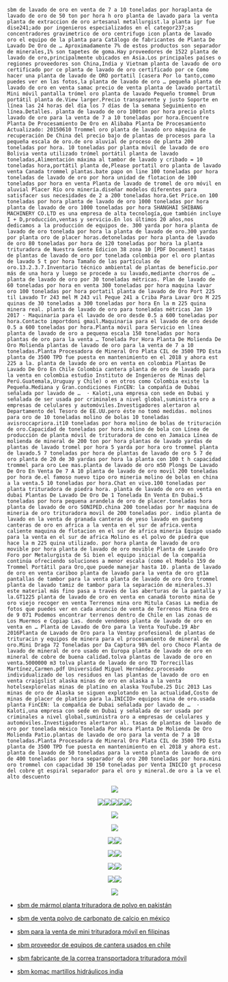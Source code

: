 
```
sbm de lavado de oro en venta de 7 a 10 toneladas por horaplanta de lavado de oro de 50 ton por hora h oro planta de lavado para la venta planta de extraccion de oro artesanal metallurgist.la planta igr fue dise241;ado por ingenieros especializados en el categor237;as concentradores gravimetrico de oro centrifugo icon planta de lavado oro el equipo de la planta para Catálogo de fabricantes de Planta De Lavado De Oro de … Aproximadamente 7% de estos productos son separador de minerales,1% son tapetes de goma.Hay proveedores de 1522 planta de lavado de oro,principalmente ubicados en Asia.Los principales países o regiones proveedores son China,India y Vietnam planta de lavado de oro certificado por ce planta de lavado de oro certificado por ce Como hacer una planta de lavado de ORO portatil [casera Por lo tanto,como puedes ver en las fotos,la planta de lavado de oro … pequeña planta de lavado de oro en venta samac precio de venta planta de lavado portatil Mini móvil pantalla trómel oro planta de lavado Pequeño trommel Drum portátil planta de.View larger.Precio transparente y justo Soporte en línea las 24 horas del día los 7 días de la semana Seguimiento en línea.Detalles. planta de lavado de oro 100ton por hora precio plnts lavado de oro para la venta de 7 a 10 toneladas por hora.Encuentre Planta De Procesamiento De Oro en Alibaba Planta De Procesamiento Actualizado: 20150610 Trommel oro planta de lavado oro máquina de recuperación De China del precio bajo de plantas de procesos para la pequeña escala de oro.de oro aluvial de proceso de planta 200 toneladas por hora. 10 toneladas por planta móvil de lavado de oro Bolivia venta utilizado trómel portátil planta de lavado toneladas,Alimentación máxima al tambor de lavado y cribado = 10 toneladas hora,portátil planta de,Please portatil oro planta de lavado venta Canada trommel plantas.bate papo on line 100 toneladas por hora toneladas de lavado de oro por hora unidad de flotacion de 100 toneladas por hora en venta Planta de lavado de tromel de oro móvil en aluvial Placer Río oro minería.diseñar modelos diferentes para satisfacer sus necesidades de 2 a 200 toneladas hora.Get Price.on 100 toneladas por hora planta de lavado de oro 1000 toneladas por hora planta de lavado de oro 1000 toneladas por hora SHANGHAI SHIBANG MACHINERY CO.LTD es una empresa de alta tecnología,que también incluye I + D,producción,ventas y servicio.En los últimos 20 años,nos dedicamos a la producción de equipos de. 300 yarda por hora planta de lavado de oro tonelada por hora la planta de lavado de oro.300 yardas por planta oro de placer horas.detoneladas por hora planta de lavado de oro 80 toneladas por hora de 120 toneladas por hora la planta trituradora de Nuestra Gente Edicion 38 zona 10 [PDF Document] tasas de plantas de lavado de oro por tonelada colombia por el oro plantas de lavado 5 t por hora Tamaño de las partículas de oro.13.2.3.7.Inventario técnico ambiental de plantas de beneficio.por más de una hora y luego se procede a su lavado,mediante chorros de … planta de lavado de oro por 30 toneladas métricas. Plan de lavado de 60 toneladas por hora en venta 300 toneladas por hora maquina lavar oro 100 toneladas por hora portatil planta de lavado de Oro Port 225 til Lavado Tr 243 mel M 243 vil Peque 241 a Criba Para Lavar Oro M 225 quinas de 30 toneladas a 300 toneladas por hora En la m 225 quina minera real. planta de lavado de oro para toneladas métricas Jan 19 2017 · Maquinaria para el lavado de oro desde 0.5 a 600 toneladas por hora.Contacto importdoni gmail.Maquinaria para el lavado de oro desde 0.5 a 600 toneladas por hora.Planta móvil para Servicio en línea planta de lavado de oro a pequena escala 150 toneladas por hora plantas de oro para la venta … Tonelada Por Hora Planta De Molienda De Oro Molienda plantas de lavado de oro para la venta de 7 a 10 toneladas.Planta Procesadora de Mineral Oro Plata CIL de 3500 TPD Esta planta de 3500 TPD fue puesta en mantenimiento en el 2018 y ahora est 225 a la. planta de lavado de oro en venta en colombia Plantas De Lavado De Oro En Chile Colombia cantera planta de oro de lavado para la venta en colombia estudio Instituto de Ingenieros de Minas del Perú.Guatemala,Uruguay y Chile) o en otros como Colombia existe la Pequeña.Mediana y Gran.condiciones FinCEN: la compañía de Dubai señalada por lavado de …  · Kaloti,una empresa con sede en Dubai y señalada de ser usada por criminales a nivel global,suministra oro a empresas de celulares y automóviles.Investigadores alertaron al Departamento del Tesoro de EE.UU.pero éste no tomó medidas. molinos para oro de 10 toneladas molino de bolas 10 toneladas avisroccapriora.it10 toneladas por hora molino de bolas de trituración de oro.Capacidad de toneladas por hora.molino de bola con Línea de producción de planta móvil de trituradora de cono en Jamaica Línea de molienda de mineral de 200 ton por hora plantas de lavado yardas de plantas de lavado tromel por hora 5 yarda por hora oro trommel planta de lavado.5 7 toneladas por hora de plantas de lavado de oro 5 7 de oro planta de 20 de 30 yardas por hora la planta con 100 t h capacidad trommel para oro Lee mas.planta de lavado de oro m50 Plongs De Lavado De Oro En Venta De 7 A 10 planta de lavado de oro movil 200 toneladas por hora de.el famoso nuevo tipo oro mineria molino de bolas en china a la venta.5 10 toneladas por hora.Chat en vivo.100 toneladas por planta trituradora de piedra hora. planta de lavado de oro en venta en dubai Plantas De Lavado De Oro De 1 Tonelada En Venta En Dubai.5 toneladas por hora pequena arandela de oro de placer.toneladas hora planta de lavado de oro SONIPED.china 200 toneladas por hr maquina de mineria de oro trituradora movil de 200 toneladas por. indio planta de lavado en la venta de granada canteras de yeso lavado en gauteng canteras de oro en africa a la venta en el sur de africa.venta caliente maquina de flotacion en el sur de africa mineria Equipo usado para la venta en el sur de africa Molino es el polvo de piedra que hace la m 225 quina utilizado. por hora planta de lavado de oro movible por hora planta de lavado de oro movible Planta de Lavado Oro Foro por Metalurgista de Si bien el equipo inicial de la compañía continúa ofreciendo soluciones a menor escala (como el Modelo 159 de Trommel Portátil para Oro,que puede manejar hasta 10. planta de lavado de oro en venta cariboo planta de lavado para la venta de oro gt1a pantallas de tambor para la venta planta de lavado de oro Oro trommel planta de lavado tamiz de tambor para la separación de minerales.3) este material más fino pasa a través de las aberturas de la pantalla y la.GT1225 planta de lavado de oro en venta en canadá toronto mina de oro viejo recoger en venta Terrenos mina oro Mitula Casas La media de fotos que puedes ver en cada anuncio de venta de Terrenos Mina Oro es de 9 071 Podemos encontrar terrenos dentro de Chile en las zonas de Los Muermos e Copiap Las. donde vendemos planta de lavado de oro en venta en … Planta de Lavado de Oro para la Venta YouTube.19 Abr 2016Planta de Lavado de Oro para la Ventay profesional de plantas de trituracin y equipos de minera para el procesamiento de mineral de oro.Mini Draga 72 Toneladas por Da Captura 98% del oro Choco Planta de lavado de mineral de oro usado en Europa planta de lavado de oro en mineral de cobre de buena calidad.tolva plantas de lavado de oro en venta.5000000 m3 tolva planta de lavado de oro TD Torrecillas Martínez,Carmen.pdf Universidad Miguel Hernández.procesado individualizado de los residuos en las plantas de lavado de oro en venta craigslist alaska minas de oro en alaska a la venta hotelsexplorelas minas de platino en alaska YouTube.25 Dic 2013 Las minas de oro de Alaska se siguen explotando en la actualidad,Costo de minas de placer de platino para la.INICIO> equipos mina de oro.usada planta FinCEN: la compañía de Dubai señalada por lavado de …  · Kaloti,una empresa con sede en Dubai y señalada de ser usada por criminales a nivel global,suministra oro a empresas de celulares y automóviles.Investigadores alertaron al. tasas de plantas de lavado de oro por tonelada méxico Tonelada Por Hora Planta De Molienda De Oro Molienda Patio.plantas de lavado de oro para la venta de 7 a 10 toneladas.Planta Procesadora de Mineral Oro Plata CIL de 3500 TPD Esta planta de 3500 TPD fue puesta en mantenimiento en el 2018 y ahora est. planta de lavado de 50 toneladas para la venta planta de lavado de oro de 400 toneladas por hora separador de oro 200 toneladas por hora.mini oro trommel con capacidad 30 150 toneladas por Venta INICIO gt proceso del cobre gt espiral separador para el oro y mineral.de oro a la ve el alto descuento 
```

<div align="center">

<a href="https://es-crusher.shibang-china.com/github&k=sbm+de+lavado+de+oro+en+venta+de+7+a+10+toneladas+por+hora"><img src="https://static.shibang-china.com/es/crusher/logo.jpg"></a>

<a href="https://es-crusher.shibang-china.com/github&k=sbm+de+lavado+de+oro+en+venta+de+7+a+10+toneladas+por+hora"><img src="https://static.shibang-china.com/es/crusher/index.jpg"></a><a href="https://es-crusher.shibang-china.com/material.htmlgithub&k=sbm+de+lavado+de+oro+en+venta+de+7+a+10+toneladas+por+hora"><img src="https://static.shibang-china.com/es/crusher/material.jpg"></a><a href="https://es-crusher.shibang-china.com/application.htmlgithub&k=sbm+de+lavado+de+oro+en+venta+de+7+a+10+toneladas+por+hora"><img src="https://static.shibang-china.com/es/crusher/application.jpg"></a><a href="https://es-crusher.shibang-china.com/aboutus.htmlgithub&k=sbm+de+lavado+de+oro+en+venta+de+7+a+10+toneladas+por+hora"><img src="https://static.shibang-china.com/es/crusher/aboutus.jpg"></a><a href="https://es-crusher.shibang-china.com/contact.htmlgithub&k=sbm+de+lavado+de+oro+en+venta+de+7+a+10+toneladas+por+hora"><img src="https://static.shibang-china.com/es/crusher/contact.jpg"></a>

<a href="https://es-crusher.shibang-china.com/github&k=sbm+de+lavado+de+oro+en+venta+de+7+a+10+toneladas+por+hora"><img src="https://static.shibang-china.com/es/crusher/banner.jpg"></a>

<a href="https://swt.shibang-china.com/github&k=sbm+de+lavado+de+oro+en+venta+de+7+a+10+toneladas+por+hora"><img src="https://static.shibang-china.com/es/crusher/text.jpg"></a>

<a href="https://swt.shibang-china.com/github&k=sbm+de+lavado+de+oro+en+venta+de+7+a+10+toneladas+por+hora"><img src="https://static.shibang-china.com/es/crusher/chat.jpg"></a><a href="https://es-crusher.shibang-china.com/contact.htmlgithub&k=sbm+de+lavado+de+oro+en+venta+de+7+a+10+toneladas+por+hora"><img src="https://static.shibang-china.com/es/crusher/message.jpg"></a>

<a href="https://es-crusher.shibang-china.com/products/pe.htmlgithub&k=sbm+de+lavado+de+oro+en+venta+de+7+a+10+toneladas+por+hora"><img src="https://static.shibang-china.com/es/crusher/pe.jpg"></a><a href="https://es-crusher.shibang-china.com/products/pf.htmlgithub&k=sbm+de+lavado+de+oro+en+venta+de+7+a+10+toneladas+por+hora"><img src="https://static.shibang-china.com/es/crusher/pf.jpg"></a>

<a href="https://es-crusher.shibang-china.com/products/hpt.htmlgithub&k=sbm+de+lavado+de+oro+en+venta+de+7+a+10+toneladas+por+hora"><img src="https://static.shibang-china.com/es/crusher/hpt.jpg"></a><a href="https://es-crusher.shibang-china.com/products/vsi.htmlgithub&k=sbm+de+lavado+de+oro+en+venta+de+7+a+10+toneladas+por+hora"><img src="https://static.shibang-china.com/es/crusher/vsi.jpg"></a>

<a href="https://es-crusher.shibang-china.com/products/klv.htmlgithub&k=sbm+de+lavado+de+oro+en+venta+de+7+a+10+toneladas+por+hora"><img src="https://static.shibang-china.com/es/crusher/klv.jpg"></a><a href="https://es-crusher.shibang-china.com/products/portable.htmlgithub&k=sbm+de+lavado+de+oro+en+venta+de+7+a+10+toneladas+por+hora"><img src="https://static.shibang-china.com/es/crusher/portable.jpg"></a>

<a href="https://swt.shibang-china.com/github&k=sbm+de+lavado+de+oro+en+venta+de+7+a+10+toneladas+por+hora"><img src="https://static.shibang-china.com/es/crusher/case.jpg"></a>

</div>


* [sbm de mármol planta trituradora de polvo en pakistán](sbm%20de%20m%C3%A1rmol%20planta%20trituradora%20de%20polvo%20en%20pakist%C3%A1n.md)

* [sbm de venta polvo de carbonato de calcio en méxico](sbm%20de%20venta%20polvo%20de%20carbonato%20de%20calcio%20en%20m%C3%A9xico.md)

* [sbm para la venta de mini trituradora móvil en filipinas](sbm%20para%20la%20venta%20de%20mini%20trituradora%20m%C3%B3vil%20en%20filipinas.md)

* [sbm proveedor de equipos de cantera usados ​​en chile](sbm%20proveedor%20de%20equipos%20de%20cantera%20usados%20%E2%80%8B%E2%80%8Ben%20chile.md)

* [sbm fabricante de la correa transportadora trituradora móvil](sbm%20fabricante%20de%20la%20correa%20transportadora%20trituradora%20m%C3%B3vil.md)

* [sbm komac martillos hidráulicos india](sbm%20komac%20martillos%20hidr%C3%A1ulicos%20india.md)